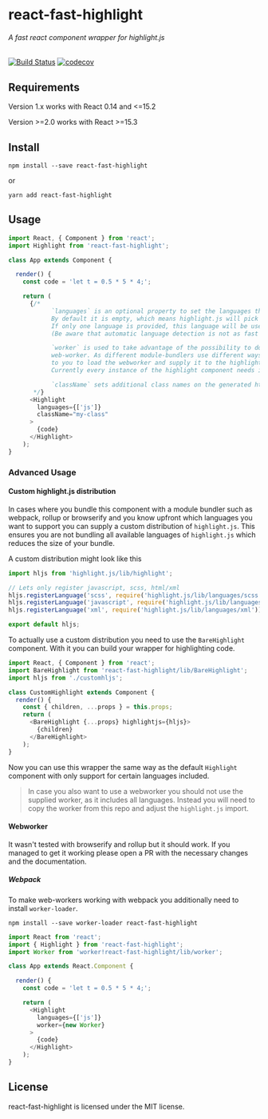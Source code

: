 # react-fast-highlight
###### A fast react component wrapper for highlight.js

[![Build Status](https://travis-ci.org/researchgate/react-fast-highlight.svg?branch=master)](https://travis-ci.org/researchgate/react-fast-highlight)
[![codecov](https://codecov.io/gh/researchgate/react-fast-highlight/branch/master/graph/badge.svg)](https://codecov.io/gh/researchgate/react-fast-highlight)

## Requirements
  
  Version 1.x works with React 0.14 and <=15.2
  
  Version >=2.0 works with React >=15.3
  
## Install

`npm install --save react-fast-highlight`

or

`yarn add react-fast-highlight`

## Usage

```js
import React, { Component } from 'react';
import Highlight from 'react-fast-highlight';

class App extends Component {

  render() {
    const code = 'let t = 0.5 * 5 * 4;';

    return (
      {/*
            `languages` is an optional property to set the languages that highlight.js should pick from.
            By default it is empty, which means highlight.js will pick from all available languages.
            If only one language is provided, this language will be used without doing checks beforehand.
            (Be aware that automatic language detection is not as fast as when specifing a language.)

            `worker` is used to take advantage of the possibility to do the highlighting work in a
            web-worker. As different module-bundlers use different ways to load web-workers, it is up
            to you to load the webworker and supply it to the highlight component. (see example)
            Currently every instance of the highlight component needs its own web-worker.

            `className` sets additional class names on the generated html markup.
       */}
      <Highlight
        languages={['js']}
        className="my-class"
      >
        {code}
      </Highlight>
    );
}
```

### Advanced Usage

#### Custom highlight.js distribution

In cases where you bundle this component with a module bundler such as webpack, rollup or browserify and you know upfront 
which languages you want to support you can supply a custom distribution of `highlight.js`. This ensures 
you are not bundling all available languages of `highlight.js` which reduces the size of your bundle.

A custom distribution might look like this

```js
import hljs from 'highlight.js/lib/highlight';

// Lets only register javascript, scss, html/xml
hljs.registerLanguage('scss', require('highlight.js/lib/languages/scss'));
hljs.registerLanguage('javascript', require('highlight.js/lib/languages/javascript'));
hljs.registerLanguage('xml', require('highlight.js/lib/languages/xml'));

export default hljs;
```

To actually use a custom distribution you need to use the `BareHighlight` component. With it
you can build your wrapper for highlighting code.

```js
import React, { Component } from 'react';
import BareHighlight from 'react-fast-highlight/lib/BareHighlight';
import hljs from './customhljs';

class CustomHighlight extends Component {
  render() {
    const { children, ...props } = this.props;
    return (
      <BareHighlight {...props} highlightjs={hljs}>
        {children}
      </BareHighlight>
    );
}
```

Now you can use this wrapper the same way as the default `Highlight` component with only support for
certain languages included.

> In case you also want to use a webworker you should not use the supplied worker, as it includes all
> languages. Instead you will need to copy the worker from this repo and adjust the `highlight.js` import.

#### Webworker

It wasn't tested with browserify and rollup but it should work.
If you managed to get it working please open a PR with the necessary
changes and the documentation.

##### Webpack

To make web-workers working with webpack you additionally need to install `worker-loader`.

`npm install --save worker-loader react-fast-highlight`

```js
import React from 'react';
import { Highlight } from 'react-fast-highlight';
import Worker from 'worker!react-fast-highlight/lib/worker';

class App extends React.Component {

  render() {
    const code = 'let t = 0.5 * 5 * 4;';

    return (
      <Highlight
        languages={['js']}
        worker={new Worker}
      >
        {code}
      </Highlight>
    );
}
```

## License

react-fast-highlight is licensed under the MIT license.
